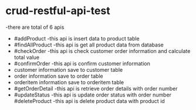 # crud-restful-api-test
-there are total of 6 apis

- #addProduct 
-this api is insert data to product table
- #findAllProduct 
-this api is get all product data from database
- #checkOrder 
-this api is check customer order information and calculate total value
- #confirmOrder 
-this api is confirm customer information
- customer information save to customer table
- order information save to order table
- orderitem information save to orderitem table
- #getOrderDetail
-this api is retrieve order details with order number
- #updateStatus 
-this api is update order status with order number #deleteProduct -this api is delete product data with product id
